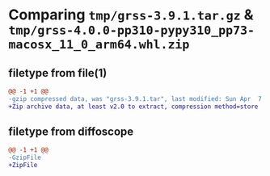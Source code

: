 # Comparing `tmp/grss-3.9.1.tar.gz` & `tmp/grss-4.0.0-pp310-pypy310_pp73-macosx_11_0_arm64.whl.zip`

## filetype from file(1)

```diff
@@ -1 +1 @@
-gzip compressed data, was "grss-3.9.1.tar", last modified: Sun Apr  7 22:17:04 2024, max compression
+Zip archive data, at least v2.0 to extract, compression method=store
```

## filetype from diffoscope

```diff
@@ -1 +1 @@
-GzipFile
+ZipFile
```

